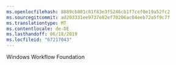 ```yaml
---
ms.openlocfilehash: 8889cb801c81f83e3f5246cb1f7cef0e19a52fc2
ms.sourcegitcommit: ad203331ee9737e82ef70206ac04eeb72a5f9c7f
ms.translationtype: MT
ms.contentlocale: de-DE
ms.lasthandoff: 06/18/2019
ms.locfileid: "67217043"
---
```

Windows Workflow Foundation
